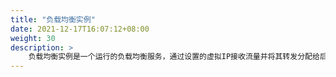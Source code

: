 ```yaml
---
title: "负载均衡实例"
date: 2021-12-17T16:07:12+08:00
weight: 30
description: >
    负载均衡实例是一个运行的负载均衡服务，通过设置的虚拟IP接收流量并将其转发分配给后端服务器
---
```


